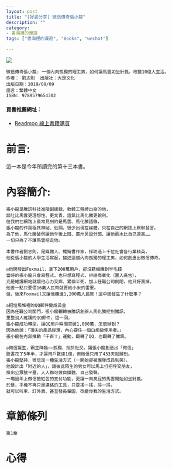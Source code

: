 ```yaml
---
layout: post
title: "[好書分享] 微信傳奇張小龍"
description: ""
category: 
- 書海裡的漫遊
tags: ["書海裡的漫遊", "Books", "wechat"]

---
```


<div><a href="http://moo.im/a/59fPRY" title="微信傳奇張小龍"><img src="https://cdn.readmoo.com/cover/ea/b9i9ncb_210x315.jpg?v=0"></a></div>





```
微信傳奇張小龍: 一個內向孤獨的理工男，如何讓馬雲如坐針氈，改變10億人生活。
作者： 劉志則  出版社：大是文化 
出版日期：2019/09/09 
語言：繁體中文 
ISBN: 9789579654302 
```

#### 買書推薦網址：

- [Readmoo 線上書籍購買](http://moo.im/a/59fPRY)

# 前言:

這一本是今年所讀完的第十三本書。

# 內容簡介:

```
張小龍是騰訊科技進階副總裁，軟體工程師出身的他，
談吐比馬雲更理想性、更文青，語氣比馬化騰更銳利。
但我們在網路上最常見到的是馬雲、馬化騰語錄，
張小龍的作風極其神祕、低調，很少出現在媒體，只在自己的網誌上默默發言。
為了他，馬化騰破例讓他午後上班、廣州另設分部、讓他薪水比自己還高……
一切只為了不讓馬雲挖走他。

本書作者劉志則，是媒體人、暢銷書作家，採訪過上千位社會各行業精英，
他從張小龍的大學生活寫起，描述這個內向孤獨的理工男，如何創造出微信傳奇。

◎他開發出Foxmail，拿下200萬用戶，卻沒藉機賺到半毛錢
當時的張小龍只會寫程式，也只想寫程式，拒絕商業化（置入廣告），
光是維護網站就讓他心力交瘁、累個半死，加上任職公司倒閉，他只好賣掉。
他差一點只要價16萬人民幣就賣給小米的雷軍。
但，後來Foxmail又讓他賺進1,200萬人民幣！這中間發生了什麼事？

◎把垃圾堆裡的QQ郵件變成黃金
因為任職公司關門，張小龍輾轉被騰訊創辦人馬化騰挖到騰訊，
重整沒人維護的QQ郵件，這一回，
張小龍成功轉型，讓QQ用戶瞬間突破1,000萬，怎麼辦到？
因為他說：「頂尖的產品經理，內心要住一個白痴級使用者。」
張小龍在內部推動「千百十」運動，翻轉了QQ，也翻轉了騰訊。

◎微信誕生，霸主降臨——孤獨、拙於社交，讓張小龍創造出「微信」
臉書花了5年半，才讓用戶數達1億，但微信只用了433天就辦到。
張小龍堅持，微信是一種生活方式（一開始卻被團隊成員恥笑）。
他設計出「附近的人」，讓彼此陌生的男女可以馬上打招呼交朋友，
推出公眾號平臺，人人都可做自媒體，自己發聲。
一場過年上微信搶紅包的支付功能，更讓一向臭屁的馬雲開始如坐針氈。
於是，手機不再只是連絡的工具，只要搖一搖，掃一掃，
就可以叫車、訂外賣、甚至發長輩圖，改變你我的生活方式。
```

# 章節條列	

```
第1章 　
```





# 心得

